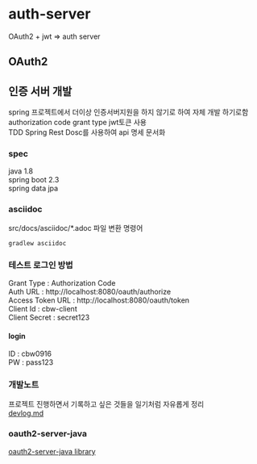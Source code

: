 # auth-server
OAuth2 + jwt => auth server 

## OAuth2
## 인증 서버 개발
spring 프로젝트에서 더이상 인증서버지원을 하지 않기로 하여 자체 개발 하기로함   
authorization code grant type
jwt토큰 사용  
TDD
Spring Rest Dosc를 사용하여 api 명세 문서화  


### spec
java 1.8  
spring boot 2.3  
  spring data jpa  


### asciidoc
src/docs/asciidoc/*.adoc 파일 변환 명령어
```
gradlew asciidoc
```

### 테스트 로그인 방법
Grant Type : Authorization Code  
Auth URL : http://localhost:8080/oauth/authorize  
Access Token URL : http://localhost:8080/oauth/token  
Client Id : cbw-client  
Client Secret : secret123  

#### login  
ID : cbw0916  
PW : pass123  

### 개발노트
프로젝트 진행하면서 기록하고 싶은 것들을 일기처럼 자유롭게 정리    
[devlog.md](https://github.com/ChoiBU/OAuth2-Server/blob/master/DevLog.md)

### oauth2-server-java
[oauth2-server-java library](https://github.com/ByeongUkChoi/oauth2-server-java)
